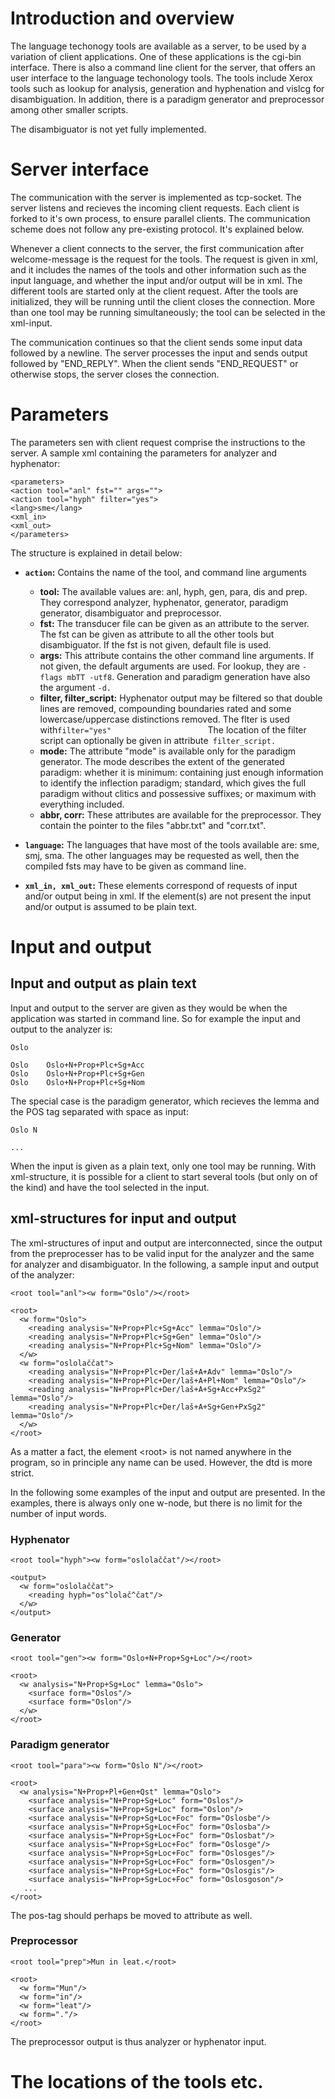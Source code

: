 Introduction and overview
=========================

The language techonogy tools are available as a server, to be used by a
variation of client applications. One of these applications is the
cgi-bin interface. There is also a command line client for the server,
that offers an user interface to the language techonology tools. The
tools include Xerox tools such as lookup for analysis, generation and
hyphenation and vislcg for disambiguation. In addition, there is a
paradigm generator and preprocessor among other smaller scripts.

The disambiguator is not yet fully implemented.

Server interface
================

The communication with the server is implemented as tcp-socket. The
server listens and recieves the incoming client requests. Each client is
forked to it's own process, to ensure parallel clients. The
communication scheme does not follow any pre-existing protocol. It's
explained below.

Whenever a client connects to the server, the first communication after
welcome-message is the request for the tools. The request is given in
xml, and it includes the names of the tools and other information such
as the input language, and whether the input and/or output will be in
xml. The different tools are started only at the client request. After
the tools are initialized, they will be running until the client closes
the connection. More than one tool may be running simultaneously; the
tool can be selected in the xml-input.

The communication continues so that the client sends some input data
followed by a newline. The server processes the input and sends output
followed by "END\_REPLY". When the client sends "END\_REQUEST" or
otherwise stops, the server closes the connection.

Parameters
==========

The parameters sen with client request comprise the instructions to the
server. A sample xml containing the parameters for analyzer and
hyphenator:

    <parameters>
    <action tool="anl" fst="" args="">
    <action tool="hyph" filter="yes">
    <lang>sme</lang>
    <xml_in>
    <xml_out>
    </parameters>

The structure is explained in detail below:

-   **`action`:**
    Contains the name of the tool, and command line arguments
    -   **tool:**
        The available values are: anl, hyph, gen, para, dis and prep.
        They correspond analyzer, hyphenator, generator, paradigm
        generator, disambiguator and preprocessor.

    <!-- -->

    -   **fst:**
        The transducer file can be given as an attribute to the server.
        The fst can be given as attribute to all the other tools but
        disambiguator. If the fst is not given, default file is used.

    <!-- -->

    -   **args:**
        This attribute contains the other command line arguments. If not
        given, the default arguments are used. For lookup, they are
        `-flags mbTT -utf8`. Generation and paradigm generation have
        also the argument `-d.`

    <!-- -->

    -   **filter, filter\_script:**
        Hyphenator output may be filtered so that double lines are
        removed, compounding boundaries rated and some
        lowercase/uppercase distinctions removed. The flter is used
        with` filter="yes"                      ` The location of the
        filter script can optionally be given in
        attribute` filter_script.`

    <!-- -->

    -   **mode:**
        The attribute "mode" is available only for the paradigm
        generator. The mode describes the extent of the generated
        paradigm: whether it is minimum: containing just enough
        information to identify the inflection paradigm; standard, which
        gives the full paradigm without clitics and possessive suffixes;
        or maximum with everything included.

    <!-- -->

    -   **abbr, corr:**
        These attributes are available for the preprocessor. They
        contain the pointer to the files "abbr.txt" and "corr.txt".

<!-- -->

-   **`language`:**
    The languages that have most of the tools available are: sme, smj,
    sma. The other languages may be requested as well, then the compiled
    fsts may have to be given as command line.

<!-- -->

-   **`xml_in, xml_out`:**
    These elements correspond of requests of input and/or output being
    in xml. If the element(s) are not present the input and/or output is
    assumed to be plain text.

Input and output
================

Input and output as plain text
------------------------------

Input and output to the server are given as they would be when the
application was started in command line. So for example the input and
output to the analyzer is:

    Oslo

    Oslo    Oslo+N+Prop+Plc+Sg+Acc
    Oslo    Oslo+N+Prop+Plc+Sg+Gen
    Oslo    Oslo+N+Prop+Plc+Sg+Nom

The special case is the paradigm generator, which recieves the lemma and
the POS tag separated with space as input:

    Oslo N

    ...

When the input is given as a plain text, only one tool may be running.
With xml-structure, it is possible for a client to start several tools
(but only on of the kind) and have the tool selected in the input.

xml-structures for input and output
-----------------------------------

The xml-structures of input and output are interconnected, since the
output from the preprocesser has to be valid input for the analyzer and
the same for analyzer and disambiguator. In the following, a sample
input and output of the analyzer:

    <root tool="anl"><w form="Oslo"/></root>

    <root>
      <w form="Oslo">
        <reading analysis="N+Prop+Plc+Sg+Acc" lemma="Oslo"/>
        <reading analysis="N+Prop+Plc+Sg+Gen" lemma="Oslo"/>
        <reading analysis="N+Prop+Plc+Sg+Nom" lemma="Oslo"/>
      </w>
      <w form="oslolaččat">
        <reading analysis="N+Prop+Plc+Der/laš+A+Adv" lemma="Oslo"/>
        <reading analysis="N+Prop+Plc+Der/laš+A+Pl+Nom" lemma="Oslo"/>
        <reading analysis="N+Prop+Plc+Der/laš+A+Sg+Acc+PxSg2" lemma="Oslo"/>
        <reading analysis="N+Prop+Plc+Der/laš+A+Sg+Gen+PxSg2" lemma="Oslo"/>
      </w>
    </root>

As a matter a fact, the element &lt;root&gt; is not named anywhere in
the program, so in principle any name can be used. However, the dtd is
more strict.

In the following some examples of the input and output are presented. In
the examples, there is always only one w-node, but there is no limit for
the number of input words.

### Hyphenator

    <root tool="hyph"><w form="oslolaččat"/></root>

    <output>
      <w form="oslolaččat">
        <reading hyph="os^lolač^čat"/>
      </w>
    </output>

### Generator

    <root tool="gen"><w form="Oslo+N+Prop+Sg+Loc"/></root>

    <root>
      <w analysis="N+Prop+Sg+Loc" lemma="Oslo">
        <surface form="Oslos"/>
        <surface form="Oslon"/>
      </w>
    </root>

### Paradigm generator

    <root tool="para"><w form="Oslo N"/></root>

    <root>
      <w analysis="N+Prop+Pl+Gen+Qst" lemma="Oslo">
        <surface analysis="N+Prop+Sg+Loc" form="Oslos"/>
        <surface analysis="N+Prop+Sg+Loc" form="Oslon"/>
        <surface analysis="N+Prop+Sg+Loc+Foc" form="Oslosbe"/>
        <surface analysis="N+Prop+Sg+Loc+Foc" form="Oslosba"/>
        <surface analysis="N+Prop+Sg+Loc+Foc" form="Oslosbat"/>
        <surface analysis="N+Prop+Sg+Loc+Foc" form="Oslosge"/>
        <surface analysis="N+Prop+Sg+Loc+Foc" form="Oslosges"/>
        <surface analysis="N+Prop+Sg+Loc+Foc" form="Oslosgen"/>
        <surface analysis="N+Prop+Sg+Loc+Foc" form="Oslosgis"/>
        <surface analysis="N+Prop+Sg+Loc+Foc" form="Oslosgoson"/>
       ...
    </root>

The pos-tag should perhaps be moved to attribute as well.

### Preprocessor

    <root tool="prep">Mun in leat.</root>

    <root>
      <w form="Mun"/>
      <w form="in"/>
      <w form="leat"/>
      <w form="."/>
    </root>

The preprocessor output is thus analyzer or hyphenator input.

The locations of the tools etc.
===============================
